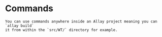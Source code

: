 # Commands

```admonish tip
You can use commands anywhere inside an Allay project meaning you can `allay build`
it from within the `src/WT/` directory for example.
```

<!--
- [`allay init [directory]`](./init.md)
- [`allay build`](./build.md)
- [`allay watch`](./watch.md)
- [`allay repair`](./repair.md)
- [`allay uuid`](./uuid.md)
-->

